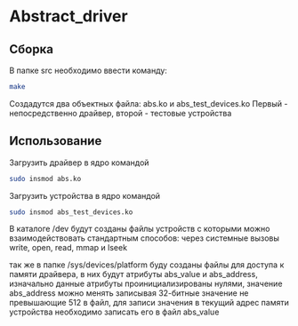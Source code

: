 # Abstract_driver

## Сборка
В папке src необходимо ввести команду:
```sh
make
```
Создадутся два объектных файла: abs.ko и abs_test_devices.ko
Первый - непосредственно драйвер, второй - тестовые устройства

## Использование
Загрузить драйвер в ядро командой
```sh
sudo insmod abs.ko
```
Загрузить устройства в ядро командой
```sh
sudo insmod abs_test_devices.ko
```

В каталоге /dev будут созданы файлы устройств с которыми можно взаимодействовать стандартным способов: через системные вызовы write, open, read, mmap и lseek

так же в папке /sys/devices/platform буду созданы файлы для доступа к памяти драйвера, в них будут атрибуты abs_value и abs_address, изначально данные атрибуты проинициализированы нулями, значение abs_address можно менять записывая 32-битные значение не превышающие 512 в файл, для записи значения в текущий адрес памяти устройства необходимо записать его в файл abs_value